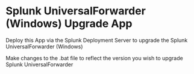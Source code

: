 # Splunk UniversalForwarder (Windows) Upgrade App

Deploy this App via the Splunk Deployment Server to upgrade the Splunk UniversalForwarder (Windows)

Make changes to the .bat file to reflect the version you wish to upgrade Splunk UniversalForwarder
